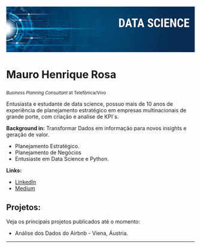 <p align="center">
  <img src="banner.png" >
</p>

# Mauro Henrique Rosa
<sub>*Business Planning Consultant* at Telefônica/Vivo</sub>

Entusiasta e estudante de data science, possuo mais de 10 anos de experiência de planejamento estratégico em empresas multinacionais de grande porte, com criação e analise de KPI´s.

**Background in:** Transformar Dados em informação para novos insights e geração de valor.
* Planejamento Estratégico.
* Planejamento de Negócios
* Entusiaste em Data Science e Python.

**Links:**
* [LinkedIn](https://www.linkedin.com/in/maurorosa)
* [Medium](https://www.medium.com)


## Projetos:
Veja os principais projetos publicados até o momento:

* Análise dos Dados do Airbnb - Viena, Áustria.
---




